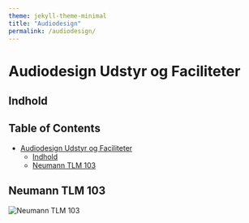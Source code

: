 ```yaml
---
theme: jekyll-theme-minimal
title: "Audiodesign"
permalink: /audiodesign/
---
```

# Audiodesign Udstyr og Faciliteter

## Indhold
<!-- TOC titleSize:2 tabSpaces:2 depthFrom:1 depthTo:6 withLinks:1 updateOnSave:1 orderedList:0 skip:0 title:1 charForUnorderedList:* -->
## Table of Contents
* [Audiodesign Udstyr og Faciliteter](#audiodesign-udstyr-og-faciliteter)
  * [Indhold](#indhold)
  * [Neumann TLM 103](#neumann-tlm-103)
<!-- /TOC -->

## Neumann TLM 103
![Neumann TLM 103](https://www.neumann.com/homestudio/pictures/203/show/750x750/crop/TLM103+with+SG2.png?sh=e8cb782eee096d13)
